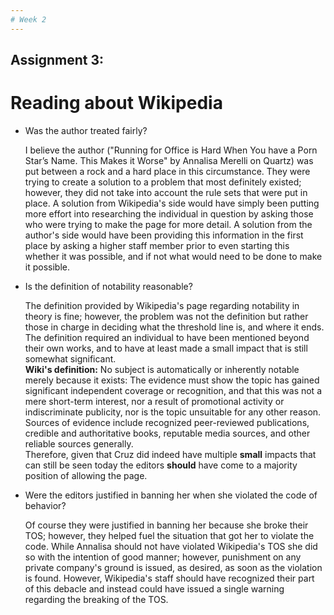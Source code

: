 ```yaml
---
# Week 2
---
```

## Assignment 3:

# Reading about Wikipedia

  * Was the author treated fairly?  
  
    I believe the author ("Running for Office is Hard When You have a Porn Star’s Name. This Makes it Worse" by Annalisa Merelli on Quartz) was put between a rock and a hard place in this circumstance. They were trying to create a solution to a problem that most definitely existed; however, they did not take into account the rule sets that were put in place. A solution from Wikipedia's side would have simply been putting more effort into researching the individual in question by asking those who were trying to make the page for more detail. A solution from the author's side would have been providing this information in the first place by asking a higher staff member prior to even starting this whether it was possible, and if not what would need to be done to make it possible.
    
  *  Is the definition of notability reasonable?  
  
     The definition provided by Wikipedia's page regarding notability in theory is fine; however, the problem was not the definition but rather those in charge in deciding what the threshold line is, and where it ends. The definition required an individual to have been mentioned beyond their own works, and to have at least made a small impact that is still somewhat significant.  
    __Wiki's definition:__
    No subject is automatically or inherently notable merely because it exists: The evidence must show the topic has gained significant independent coverage or recognition, and that this was not a mere short-term interest, nor a result of promotional activity or indiscriminate publicity, nor is the topic unsuitable for any other reason. Sources of evidence include recognized peer-reviewed publications, credible and authoritative books, reputable media sources, and other reliable sources generally.    
    Therefore, given that Cruz did indeed have multiple __small__ impacts that can still be seen today the editors __should__ have come to a majority position of allowing the page.   
    
  * Were the editors justified in banning her when she violated the code of behavior?  
  
    Of course they were justified in banning her because she broke their TOS; however, they helped fuel the situation that got her to violate the code. While Annalisa should not have violated Wikipedia's TOS she did so with the intention of good manner; however, punishment on any private company's ground is issued, as desired, as soon as the violation is found. However, Wikipedia's staff should have recognized their part of this debacle and instead could have issued a single warning regarding the breaking of the TOS.
